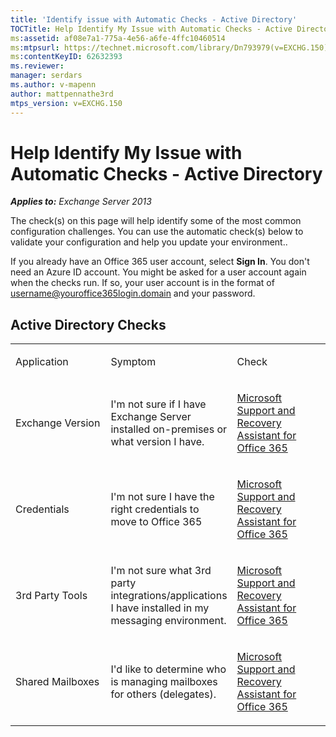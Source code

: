 ```yaml
---
title: 'Identify issue with Automatic Checks - Active Directory'
TOCTitle: Help Identify My Issue with Automatic Checks - Active Directory
ms:assetid: af08e7a1-775a-4e56-a6fe-4ffc10460514
ms:mtpsurl: https://technet.microsoft.com/library/Dn793979(v=EXCHG.150)
ms:contentKeyID: 62632393
ms.reviewer: 
manager: serdars
ms.author: v-mapenn
author: mattpennathe3rd
mtps_version: v=EXCHG.150
---
```


# Help Identify My Issue with Automatic Checks - Active Directory

_**Applies to:** Exchange Server 2013_

The check(s) on this page will help identify some of the most common configuration challenges. You can use the automatic check(s) below to validate your configuration and help you update your environment..

If you already have an Office 365 user account, select **Sign In**. You don't need an Azure ID account. You might be asked for a user account again when the checks run. If so, your user account is in the format of username@youroffice365login.domain and your password.

## Active Directory Checks

<table>
<colgroup>
<col style="width: 33%" />
<col style="width: 33%" />
<col style="width: 33%" />
</colgroup>
<tbody>
<tr class="odd">
<td><p>Application</p></td>
<td><p>Symptom</p></td>
<td><p>Check</p></td>
</tr>
<tr class="even">
<td><p>Exchange Version</p></td>
<td><p>I'm not sure if I have Exchange Server installed on-premises or what version I have.</p></td>
<td><p><a href="https://aka.ms/SaRA-Download_ExRCA">Microsoft Support and Recovery Assistant for Office 365</a></p></td>
</tr>
<tr class="odd">
<td><p>Credentials</p></td>
<td><p>I'm not sure I have the right credentials to move to Office 365</p></td>
<td><p><a href="https://aka.ms/SaRA-Download_ExRCA">Microsoft Support and Recovery Assistant for Office 365</a></p></td>
</tr>
<tr class="even">
<td><p>3rd Party Tools</p></td>
<td><p>I'm not sure what 3rd party integrations/applications I have installed in my messaging environment.</p></td>
<td><p><a href="https://aka.ms/SaRA-Download_ExRCA">Microsoft Support and Recovery Assistant for Office 365</a></p></td>
</tr>
<tr class="odd">
<td><p>Shared Mailboxes</p></td>
<td><p>I'd like to determine who is managing mailboxes for others (delegates).</p></td>
<td><p><a href="https://aka.ms/SaRA-Download_ExRCA">Microsoft Support and Recovery Assistant for Office 365</a></p></td>
</tr>
</tbody>
</table>
